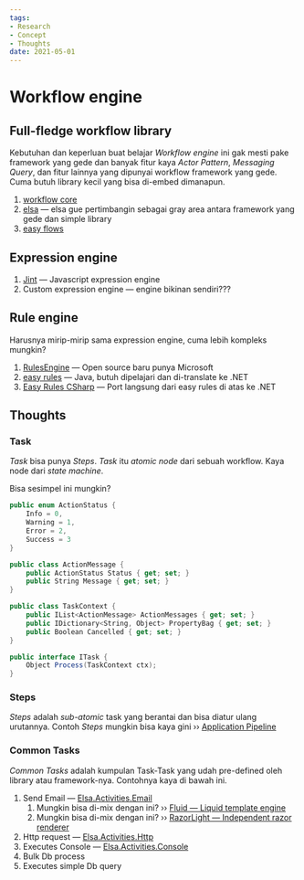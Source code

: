 ```yaml
---
tags:
- Research
- Concept
- Thoughts
date: 2021-05-01
---
```


# Workflow engine

## Full-fledge workflow library

Kebutuhan dan keperluan buat belajar _Workflow engine_ ini gak mesti pake framework yang gede dan banyak fitur kaya _Actor Pattern_, _Messaging Query_, dan fitur lainnya yang dipunyai workflow framework yang gede. Cuma butuh library kecil yang bisa di-embed dimanapun.

1. [workflow core](https://github.com/danielgerlag/workflow-core)
2. [elsa](https://github.com/elsa-workflows/elsa-core) — elsa gue pertimbangin sebagai gray area antara framework yang gede dan simple library
3. [easy flows](https://github.com/j-easy/easy-flows)



## Expression engine

1. [Jint](https://github.com/sebastienros/jint) — Javascript expression engine
2. Custom expression engine — engine bikinan sendiri???



## Rule engine

Harusnya mirip-mirip sama expression engine, cuma lebih kompleks mungkin?

1. [RulesEngine](https://github.com/microsoft/RulesEngine) — Open source baru punya Microsoft
2. [easy rules](https://github.com/j-easy/easy-rules) — Java, butuh dipelajari dan di-translate ke .NET
3. [Easy Rules CSharp](https://github.com/feldrim/EasyRulesCsharp/) — Port langsung dari easy rules di atas ke .NET



## Thoughts

### Task

_Task_ bisa punya _Steps_. _Task_ itu _atomic node_ dari sebuah workflow. Kaya node dari _state machine_.  

Bisa sesimpel ini mungkin?
```C#
public enum ActionStatus {
    Info = 0,
    Warning = 1,
    Error = 2,
    Success = 3
}

public class ActionMessage {
    public ActionStatus Status { get; set; }
    public String Message { get; set; }
}

public class TaskContext {
    public IList<ActionMessage> ActionMessages { get; set; }
    public IDictionary<String, Object> PropertyBag { get; set; }
    public Boolean Cancelled { get; set; }
}

public interface ITask {
    Object Process(TaskContext ctx);
}
```



### Steps

_Steps_ adalah _sub-atomic_ task yang berantai dan bisa diatur ulang urutannya.
Contoh _Steps_ mungkin bisa kaya gini ›› [Application Pipeline](https://github.com/asakura89/Ria)  



### Common Tasks

_Common Tasks_ adalah kumpulan Task-Task yang udah pre-defined oleh library atau framework-nya. Contohnya kaya di bawah ini.  

1. Send Email — [Elsa.Activities.Email](https://github.com/elsa-workflows/elsa-core/tree/master/src/activities/Elsa.Activities.Email)
    1. Mungkin bisa di-mix dengan ini? ›› [Fluid — Liquid template engine](https://github.com/sebastienros/fluid)
    2. Mungkin bisa di-mix dengan ini? ›› [RazorLight — Independent razor renderer](https://github.com/toddams/RazorLight)
2. Http request — [Elsa.Activities.Http](https://github.com/elsa-workflows/elsa-core/tree/master/src/activities/Elsa.Activities.Http)
3. Executes Console — [Elsa.Activities.Console](https://github.com/elsa-workflows/elsa-core/tree/master/src/activities/Elsa.Activities.Console)
4. Bulk Db process
5. Executes simple Db query


